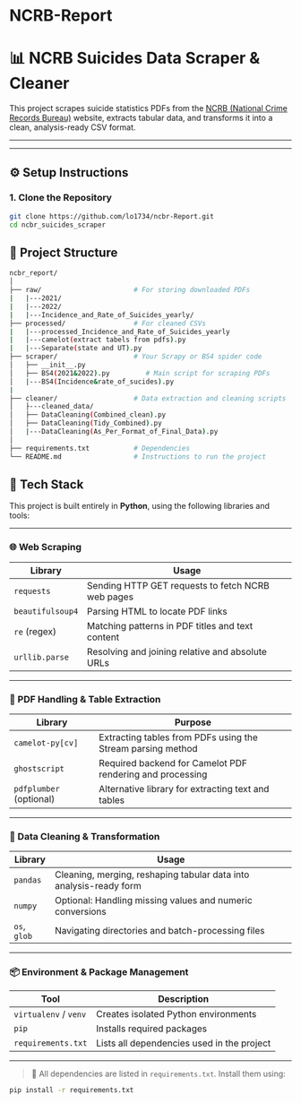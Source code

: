 # NCRB-Report

# 📊 NCRB Suicides Data Scraper & Cleaner

This project scrapes suicide statistics PDFs from the [NCRB (National Crime Records Bureau)](https://ncrb.gov.in) website, extracts tabular data, and transforms it into a clean, analysis-ready CSV format.

---


---

## ⚙️ Setup Instructions

### 1. Clone the Repository

```bash
git clone https://github.com/lo1734/ncbr-Report.git
cd ncbr_suicides_scraper
```
## 📁 Project Structure
```sh
ncbr_report/
│
├── raw/                       # For storing downloaded PDFs
|   |---2021/
|   |---2022/
|   |---Incidence_and_Rate_of_Suicides_yearly/
├── processed/                 # For cleaned CSVs
|   |---processed_Incidence_and_Rate_of_Suicides_yearly
|   |---camelot(extract tabels from pdfs).py
|   |---Separate(state and UT).py
├── scraper/                   # Your Scrapy or BS4 spider code
│   ├── __init__.py
│   ├── BS4(2021&2022).py         # Main script for scraping PDFs
│   |---BS4(Incidence&rate_of_sucides).py
|
├── cleaner/                   # Data extraction and cleaning scripts
│   ├---cleaned_data/
│   ├── DataCleaning(Combined_clean).py    
│   ├── DataCleaning(Tidy_Combined).py          
│   |---DataCleaning(As_Per_Format_of_Final_Data).py
│
├── requirements.txt           # Dependencies
└── README.md                  # Instructions to run the project
```

## 🧱 Tech Stack

This project is built entirely in **Python**, using the following libraries and tools:

---

### 🌐 Web Scraping

| Library          | Usage                                                 |
|------------------|--------------------------------------------------------|
| `requests`       | Sending HTTP GET requests to fetch NCRB web pages     |
| `beautifulsoup4` | Parsing HTML to locate PDF links                      |
| `re` (regex)     | Matching patterns in PDF titles and text content      |
| `urllib.parse`   | Resolving and joining relative and absolute URLs      |

---

### 📄 PDF Handling & Table Extraction

| Library             | Purpose                                                     |
|---------------------|-------------------------------------------------------------|
| `camelot-py[cv]`    | Extracting tables from PDFs using the Stream parsing method |
| `ghostscript`       | Required backend for Camelot PDF rendering and processing   |
| `pdfplumber` (optional) | Alternative library for extracting text and tables     |

---

### 🧹 Data Cleaning & Transformation

| Library     | Usage                                                              |
|-------------|---------------------------------------------------------------------|
| `pandas`    | Cleaning, merging, reshaping tabular data into analysis-ready form |
| `numpy`     | Optional: Handling missing values and numeric conversions          |
| `os`, `glob`| Navigating directories and batch-processing files                  |

---

### 📦 Environment & Package Management

| Tool              | Description                                  |
|-------------------|----------------------------------------------|
| `virtualenv` / `venv` | Creates isolated Python environments     |
| `pip`             | Installs required packages                   |
| `requirements.txt`| Lists all dependencies used in the project   |

---

> 📌 All dependencies are listed in `requirements.txt`. Install them using:

```bash
pip install -r requirements.txt

